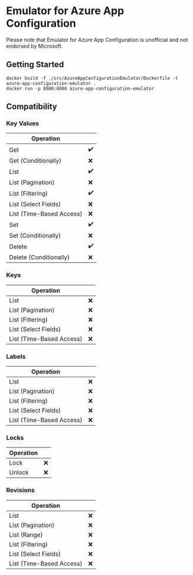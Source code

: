 # Emulator for Azure App Configuration

Please note that Emulator for Azure App Configuration is unofficial and not endorsed by Microsoft.

## Getting Started

```shell
docker build -f ./src/AzureAppConfigurationEmulator/Dockerfile -t azure-app-configuration-emulator .
docker run -p 8080:8080 azure-app-configuration-emulator
```

## Compatibility

### Key Values

| Operation                |     |
|--------------------------|-----|
| Get                      | ✔️  |
| Get (Conditionally)      | ❌   |
| List                     | ✔️  |
| List (Pagination)        | ❌   |
| List (Filtering)         | ✔️  |
| List (Select Fields)     | ❌   |
| List (Time-Based Access) | ❌   |
| Set                      | ✔️  |
| Set (Conditionally)      | ❌   |
| Delete                   | ✔️  |
| Delete (Conditionally)   | ❌   |

### Keys

| Operation                |   |
|--------------------------|---|
| List                     | ❌ |
| List (Pagination)        | ❌ |
| List (Filtering)         | ❌ |
| List (Select Fields)     | ❌ |
| List (Time-Based Access) | ❌ |

### Labels

| Operation                |   |
|--------------------------|---|
| List                     | ❌ |
| List (Pagination)        | ❌ |
| List (Filtering)         | ❌ |
| List (Select Fields)     | ❌ |
| List (Time-Based Access) | ❌ |

### Locks

| Operation |   |
|-----------|---|
| Lock      | ❌ |
| Unlock    | ❌ |

### Revisions

| Operation                |   |
|--------------------------|---|
| List                     | ❌ |
| List (Pagination)        | ❌ |
| List (Range)             | ❌ |
| List (Filtering)         | ❌ |
| List (Select Fields)     | ❌ |
| List (Time-Based Access) | ❌ |
